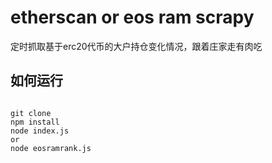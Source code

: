 # etherscan or eos ram scrapy
定时抓取基于erc20代币的大户持仓变化情况，跟着庄家走有肉吃

## 如何运行

```

git clone 
npm install
node index.js
or 
node eosramrank.js
```
